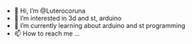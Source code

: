 - 👋 Hi, I’m @Luterocoruna
- 👀 I’m interested in 3d and st, arduino
- 🌱 I’m currently learning about arduino and st programming
- 📫 How to reach me ...

<!---
Luterocoruna/Luterocoruna is a ✨ special ✨ repository because its `README.md` (this file) appears on your GitHub profile.
You can click the Preview link to take a look at your changes.
--->
